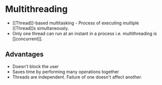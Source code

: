 # Multithreading

- [[Thread]]-based multitasking - Process of executing multiple [[Thread]]s simultaneously.
- Only one thread can run at an instant in a process i.e. multithreading is [[concurrent]].

## Advantages

- Doesn't block the user
- Saves time by performing many operations together
- Threads are independent. Failure of one doesn't affect another.
